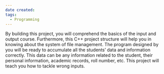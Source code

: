 ```yaml
---
date created: 
tags:
  - Programming
---
```

By building this project, you will comprehend the basics of the input and output course. Furthermore, this C++ project structure will help you in knowing about the system of file management. The program designed by you will be ready to accumulate all the students’ data and information correctly. This data can be any information related to the student, their personal information, academic records, roll number, etc. This project will teach you how to tackle wrong inputs.
